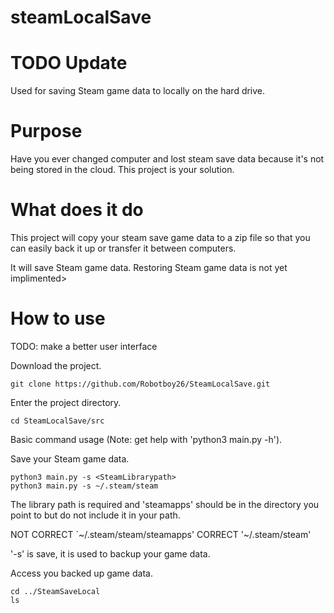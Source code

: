 # steamLocalSave

# TODO Update
Used for saving Steam game data to locally on the hard drive.

# Purpose

Have you ever changed computer and lost steam save data because it's not being stored in the cloud. This project is your solution.

# What does it do

This project will copy your steam save game data to a zip file so that you can easily back it up or transfer it between computers.

It will save Steam game data.
Restoring Steam game data is not yet implimented>

# How to use

TODO: make a better user interface

Download the project.

```
git clone https://github.com/Robotboy26/SteamLocalSave.git
```

Enter the project directory.

```
cd SteamLocalSave/src
```

Basic command usage (Note: get help with 'python3 main.py -h').

Save your Steam game data.

```
python3 main.py -s <SteamLibrarypath>
python3 main.py -s ~/.steam/steam
```

The library path is required and 'steamapps' should be in the directory you point to but do not include it in your path.

NOT CORRECT `~/.steam/steam/steamapps'
CORRECT '~/.steam/steam'

'-s' is save, it is used to backup your game data.

Access you backed up game data.

```
cd ../SteamSaveLocal
ls
```
